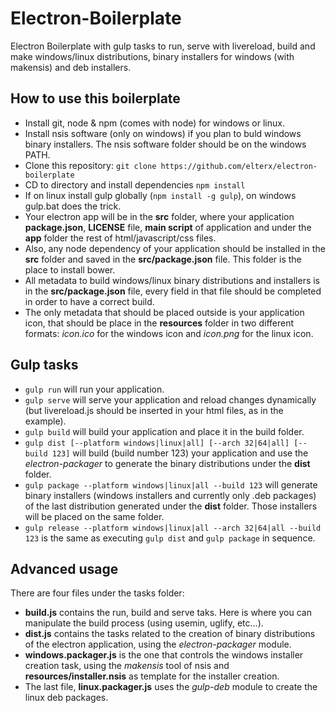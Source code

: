 # Electron-Boilerplate
Electron Boilerplate with gulp tasks to run, serve with livereload, build and make windows/linux distributions, binary installers for windows (with makensis) and deb installers.

## How to use this boilerplate

- Install git, node & npm (comes with node) for windows or linux.
- Install nsis software (only on windows) if you plan to buld windows binary installers. The nsis software folder should be on the windows PATH.
- Clone this repository: `git clone https://github.com/elterx/electron-boilerplate`
- CD to directory and install dependencies `npm install`
- If on linux install gulp globally (`npm install -g gulp`), on windows gulp.bat does the trick.
- Your electron app will be in the **src** folder, where your application **package.json**, **LICENSE** file, **main script** of application and under the **app** folder the rest of html/javascript/css files.
- Also, any node dependency of your application should be installed in the **src** folder and saved in the **src/package.json** file. This folder is the place to install bower.
- All metadata to build windows/linux binary distributions and installers is in the **src/package.json** file, every field in that file should be completed in order to have a correct build.
- The only metadata that should be placed outside is your application icon, that should be
place in the **resources** folder in two different formats: *icon.ico* for the windows icon and *icon.png* for the linux icon.

## Gulp tasks

- `gulp run` will run your application.
- `gulp serve` will serve your application and reload changes dynamically (but livereload.js should be inserted in your html files, as in the example).
- `gulp build` will build your application and place it in the build folder.
- `gulp dist [--platform windows|linux|all] [--arch 32|64|all] [--build 123]` will build (build number 123) your application and use the *electron-packager* to generate the binary distributions under the **dist** folder.
- `gulp package --platform windows|linux|all --build 123` will generate binary installers (windows installers and currently only .deb packages) of the last distribution generated under the **dist** folder. Those installers will be placed on the same folder.
- `gulp release --platform windows|linux|all --arch 32|64|all --build 123` is the same as executing `gulp dist` and `gulp package` in sequence.

## Advanced usage

There are four files under the tasks folder:
- **build.js** contains the run, build and serve taks. Here is where you can manipulate the build process (using usemin, uglify, etc...).
- **dist.js** contains the tasks related to the creation of binary distributions of the electron application, using the *electron-packager* module.
- **windows.packager.js** is the one that controls the windows installer creation task, using the *makensis* tool of nsis and **resources/installer.nsis** as template for the installer creation.
- The last file, **linux.packager.js** uses the *gulp-deb* module to create the linux deb packages.
